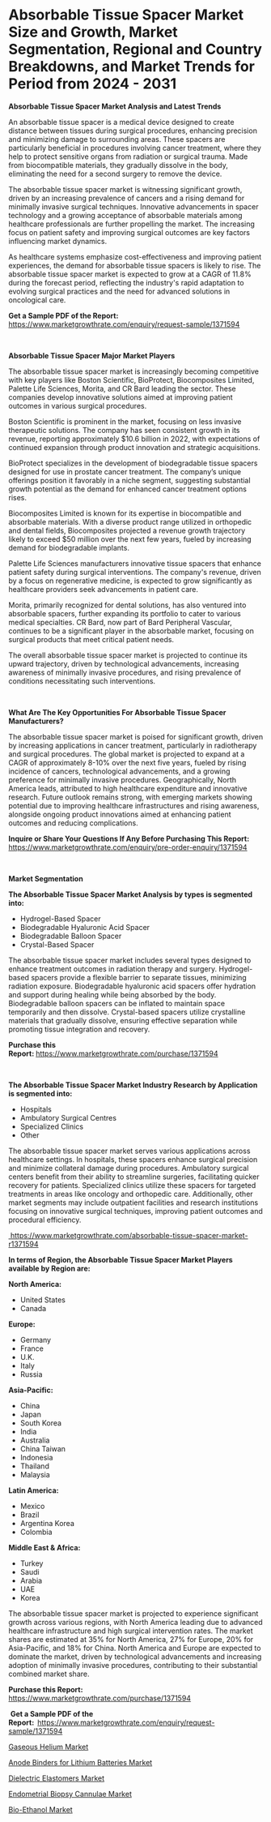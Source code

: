 <p><h1>Absorbable Tissue Spacer Market Size and Growth, Market Segmentation, Regional and Country Breakdowns, and Market Trends for Period from 2024 -  2031</h1></p><p><strong>Absorbable Tissue Spacer Market Analysis and Latest Trends</strong></p>
<p><p>An absorbable tissue spacer is a medical device designed to create distance between tissues during surgical procedures, enhancing precision and minimizing damage to surrounding areas. These spacers are particularly beneficial in procedures involving cancer treatment, where they help to protect sensitive organs from radiation or surgical trauma. Made from biocompatible materials, they gradually dissolve in the body, eliminating the need for a second surgery to remove the device.</p><p>The absorbable tissue spacer market is witnessing significant growth, driven by an increasing prevalence of cancers and a rising demand for minimally invasive surgical techniques. Innovative advancements in spacer technology and a growing acceptance of absorbable materials among healthcare professionals are further propelling the market. The increasing focus on patient safety and improving surgical outcomes are key factors influencing market dynamics.</p><p>As healthcare systems emphasize cost-effectiveness and improving patient experiences, the demand for absorbable tissue spacers is likely to rise. The absorbable tissue spacer market is expected to grow at a CAGR of 11.8% during the forecast period, reflecting the industry's rapid adaptation to evolving surgical practices and the need for advanced solutions in oncological care.</p></p>
<p><strong>Get a Sample PDF of the Report:&nbsp;</strong> <a href="https://www.marketgrowthrate.com/enquiry/request-sample/1371594">https://www.marketgrowthrate.com/enquiry/request-sample/1371594</a></p>
<p>&nbsp;</p>
<p><strong>Absorbable Tissue Spacer Major Market Players</strong></p>
<p><p>The absorbable tissue spacer market is increasingly becoming competitive with key players like Boston Scientific, BioProtect, Biocomposites Limited, Palette Life Sciences, Morita, and CR Bard leading the sector. These companies develop innovative solutions aimed at improving patient outcomes in various surgical procedures.</p><p>Boston Scientific is prominent in the market, focusing on less invasive therapeutic solutions. The company has seen consistent growth in its revenue, reporting approximately $10.6 billion in 2022, with expectations of continued expansion through product innovation and strategic acquisitions.</p><p>BioProtect specializes in the development of biodegradable tissue spacers designed for use in prostate cancer treatment. The company’s unique offerings position it favorably in a niche segment, suggesting substantial growth potential as the demand for enhanced cancer treatment options rises.</p><p>Biocomposites Limited is known for its expertise in biocompatible and absorbable materials. With a diverse product range utilized in orthopedic and dental fields, Biocomposites projected a revenue growth trajectory likely to exceed $50 million over the next few years, fueled by increasing demand for biodegradable implants.</p><p>Palette Life Sciences manufacturers innovative tissue spacers that enhance patient safety during surgical interventions. The company's revenue, driven by a focus on regenerative medicine, is expected to grow significantly as healthcare providers seek advancements in patient care.</p><p>Morita, primarily recognized for dental solutions, has also ventured into absorbable spacers, further expanding its portfolio to cater to various medical specialties. CR Bard, now part of Bard Peripheral Vascular, continues to be a significant player in the absorbable market, focusing on surgical products that meet critical patient needs.</p><p>The overall absorbable tissue spacer market is projected to continue its upward trajectory, driven by technological advancements, increasing awareness of minimally invasive procedures, and rising prevalence of conditions necessitating such interventions.</p></p>
<p>&nbsp;</p>
<p><strong>What Are The Key Opportunities For Absorbable Tissue Spacer Manufacturers?</strong></p>
<p><p>The absorbable tissue spacer market is poised for significant growth, driven by increasing applications in cancer treatment, particularly in radiotherapy and surgical procedures. The global market is projected to expand at a CAGR of approximately 8-10% over the next five years, fueled by rising incidence of cancers, technological advancements, and a growing preference for minimally invasive procedures. Geographically, North America leads, attributed to high healthcare expenditure and innovative research. Future outlook remains strong, with emerging markets showing potential due to improving healthcare infrastructures and rising awareness, alongside ongoing product innovations aimed at enhancing patient outcomes and reducing complications.</p></p>
<p><strong>Inquire or Share Your Questions If Any Before Purchasing This Report:</strong> <a href="https://www.marketgrowthrate.com/enquiry/pre-order-enquiry/1371594">https://www.marketgrowthrate.com/enquiry/pre-order-enquiry/1371594</a></p>
<p>&nbsp;</p>
<p><strong>Market Segmentation</strong></p>
<p><strong>The Absorbable Tissue Spacer Market Analysis by types is segmented into:</strong></p>
<p><ul><li>Hydrogel-Based Spacer</li><li>Biodegradable Hyaluronic Acid Spacer</li><li>Biodegradable Balloon Spacer</li><li>Crystal-Based Spacer</li></ul></p>
<p><p>The absorbable tissue spacer market includes several types designed to enhance treatment outcomes in radiation therapy and surgery. Hydrogel-based spacers provide a flexible barrier to separate tissues, minimizing radiation exposure. Biodegradable hyaluronic acid spacers offer hydration and support during healing while being absorbed by the body. Biodegradable balloon spacers can be inflated to maintain space temporarily and then dissolve. Crystal-based spacers utilize crystalline materials that gradually dissolve, ensuring effective separation while promoting tissue integration and recovery.</p></p>
<p><strong>Purchase this Report:&nbsp;</strong><a href="https://www.marketgrowthrate.com/purchase/1371594">https://www.marketgrowthrate.com/purchase/1371594</a></p>
<p>&nbsp;</p>
<p><strong>The Absorbable Tissue Spacer Market Industry Research by Application is segmented into:</strong></p>
<p><ul><li>Hospitals</li><li>Ambulatory Surgical Centres</li><li>Specialized Clinics</li><li>Other</li></ul></p>
<p><p>The absorbable tissue spacer market serves various applications across healthcare settings. In hospitals, these spacers enhance surgical precision and minimize collateral damage during procedures. Ambulatory surgical centers benefit from their ability to streamline surgeries, facilitating quicker recovery for patients. Specialized clinics utilize these spacers for targeted treatments in areas like oncology and orthopedic care. Additionally, other market segments may include outpatient facilities and research institutions focusing on innovative surgical techniques, improving patient outcomes and procedural efficiency.</p></p>
<p><a href="https://www.marketgrowthrate.com/absorbable-tissue-spacer-market-r1371594">&nbsp;https://www.marketgrowthrate.com/absorbable-tissue-spacer-market-r1371594</a></p>
<p><strong>In terms of Region, the Absorbable Tissue Spacer Market Players available by Region are:</strong></p>
<p>
    <p> <strong> North America: </strong>
        <ul>
            <li>United States</li>
            <li>Canada</li>
        </ul>
        </p> 
    <p> <strong> Europe: </strong>
        <ul>
            <li>Germany</li>
            <li>France</li>
            <li>U.K.</li>
            <li>Italy</li>
            <li>Russia</li>
        </ul>
        </p> 
    <p> <strong> Asia-Pacific: </strong>
        <ul>
            <li>China</li>
            <li>Japan</li>
            <li>South Korea</li>
            <li>India</li>
            <li>Australia</li>
            <li>China Taiwan</li>
            <li>Indonesia</li>
            <li>Thailand</li>
            <li>Malaysia</li>
        </ul>
        </p> 
    <p> <strong> Latin America: </strong>
        <ul>
            <li>Mexico</li>
            <li>Brazil</li>
            <li>Argentina Korea</li>
            <li>Colombia</li>
        </ul>
        </p> 
    <p> <strong> Middle East & Africa: </strong>
        <ul>
            <li>Turkey</li>
            <li>Saudi</li>
            <li>Arabia</li>
            <li>UAE</li>
            <li>Korea</li>
        </ul>
    </p>
    </p>
<p><p>The absorbable tissue spacer market is projected to experience significant growth across various regions, with North America leading due to advanced healthcare infrastructure and high surgical intervention rates. The market shares are estimated at 35% for North America, 27% for Europe, 20% for Asia-Pacific, and 18% for China. North America and Europe are expected to dominate the market, driven by technological advancements and increasing adoption of minimally invasive procedures, contributing to their substantial combined market share.</p></p>
<p><strong>Purchase this Report: </strong><a href="https://www.marketgrowthrate.com/purchase/1371594">https://www.marketgrowthrate.com/purchase/1371594</a></p>
<p>&nbsp;<strong>Get a Sample PDF of the Report:&nbsp;&nbsp;</strong><a href="https://www.marketgrowthrate.com/enquiry/request-sample/1371594">https://www.marketgrowthrate.com/enquiry/request-sample/1371594</a></p>
<p><strong></strong></p>
<p><p><a href="https://www.linkedin.com/pulse/global-gaseous-helium-market-analysis-trends-forecasts-growth-tktdf?trackingId=dtmPambURmGmAWCZgUm5qw%3D%3D">Gaseous Helium Market</a></p><p><a href="https://issuu.com/reportprime-2/docs/anode-binders-for-lithium-batteries_1534122ae30177">Anode Binders for Lithium Batteries Market</a></p><p><a href="https://www.linkedin.com/pulse/global-dielectric-elastomers-market-sector2024-2031-metrics-c6zyf?trackingId=HI2%2BCTIHTd%2BcQ9RL2UluHA%3D%3D">Dielectric Elastomers Market</a></p><p><a href="https://medium.com/@afsanamia55/endometrial-biopsy-cannulae-market-size-growth-trends-statistics-forecasts-2024-2031-201936a5d19d?postPublishedType=repub">Endometrial Biopsy Cannulae Market</a></p><p><a href="https://medium.com/@afsanamia55/global-bio-ethanol-market-opportunities-and-forecast-for-period-from-2024-to-2031-e4735e2b0a32">Bio-Ethanol Market</a></p></p>